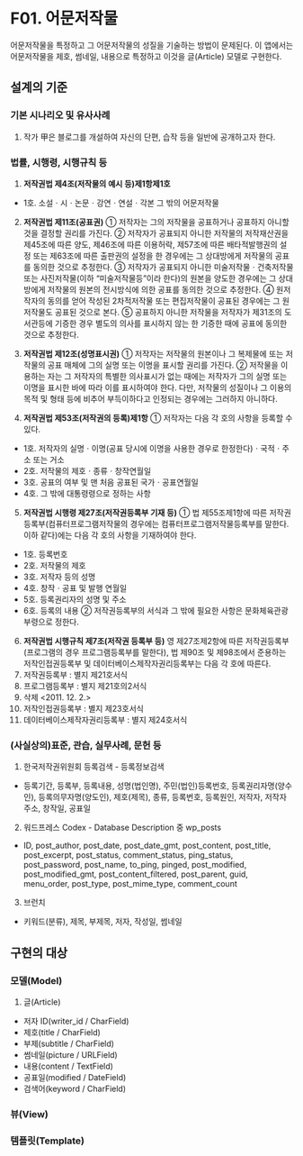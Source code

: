 # F01. 어문저작물
어문저작물을 특정하고 그 어문저작물의 성질을 기술하는 방법이 문제된다. 이 앱에서는 어문저작물을 제호, 썸네일, 내용으로 특정하고 이것을 글(Article) 모델로 구현한다.

## 설계의 기준
### 기본 시나리오 및 유사사례
1. 작가 甲은 블로그를 개설하여 자신의 단편, 습작 등을 일반에 공개하고자 한다.

### 법률, 시행령, 시행규칙 등
1. **저작권법 제4조(저작물의 예시 등)제1항제1호**
* 1호. 소설ㆍ시ㆍ논문ㆍ강연ㆍ연설ㆍ각본 그 밖의 어문저작물

2. **저작권법 제11조(공표권)**
① 저작자는 그의 저작물을 공표하거나 공표하지 아니할 것을 결정할 권리를 가진다.
② 저작자가 공표되지 아니한 저작물의 저작재산권을 제45조에 따른 양도, 제46조에 따른 이용허락, 제57조에 따른 배타적발행권의 설정 또는 제63조에 따른 출판권의 설정을 한 경우에는 그 상대방에게 저작물의 공표를 동의한 것으로 추정한다.
③ 저작자가 공표되지 아니한 미술저작물ㆍ건축저작물 또는 사진저작물(이하 “미술저작물등”이라 한다)의 원본을 양도한 경우에는 그 상대방에게 저작물의 원본의 전시방식에 의한 공표를 동의한 것으로 추정한다.
④ 원저작자의 동의를 얻어 작성된 2차적저작물 또는 편집저작물이 공표된 경우에는 그 원저작물도 공표된 것으로 본다.
⑤ 공표하지 아니한 저작물을 저작자가 제31조의 도서관등에 기증한 경우 별도의 의사를 표시하지 않는 한 기증한 때에 공표에 동의한 것으로 추정한다.

3. **저작권법 제12조(성명표시권)**
① 저작자는 저작물의 원본이나 그 복제물에 또는 저작물의 공표 매체에 그의 실명 또는 이명을 표시할 권리를 가진다.
② 저작물을 이용하는 자는 그 저작자의 특별한 의사표시가 없는 때에는 저작자가 그의 실명 또는 이명을 표시한 바에 따라 이를 표시하여야 한다. 다만, 저작물의 성질이나 그 이용의 목적 및 형태 등에 비추어 부득이하다고 인정되는 경우에는 그러하지 아니하다.

4. **저작권법 제53조(저작권의 등록)제1항**
① 저작자는 다음 각 호의 사항을 등록할 수 있다.
* 1호. 저작자의 실명ㆍ이명(공표 당시에 이명을 사용한 경우로 한정한다)ㆍ국적ㆍ주소 또는 거소
* 2호. 저작물의 제호ㆍ종류ㆍ창작연월일
* 3호. 공표의 여부 및 맨 처음 공표된 국가ㆍ공표연월일
* 4호. 그 밖에 대통령령으로 정하는 사항

5. **저작권법 시행령 제27조(저작권등록부 기재 등)**
① 법 제55조제1항에 따른 저작권등록부(컴퓨터프로그램저작물의 경우에는 컴퓨터프로그램저작물등록부를 말한다. 이하 같다)에는 다음 각 호의 사항을 기재하여야 한다.
* 1호. 등록번호
* 2호. 저작물의 제호
* 3호. 저작자 등의 성명
* 4호. 창작ㆍ공표 및 발행 연월일
* 5호. 등록권리자의 성명 및 주소
* 6호. 등록의 내용
② 저작권등록부의 서식과 그 밖에 필요한 사항은 문화체육관광부령으로 정한다.

6. **저작권법 시행규칙 제7조(저작권 등록부 등)**
영 제27조제2항에 따른 저작권등록부(프로그램의 경우 프로그램등록부를 말한다), 법 제90조 및 제98조에서 준용하는 저작인접권등록부 및 데이터베이스제작자권리등록부는 다음 각 호에 따른다.
1. 저작권등록부 : 별지 제21호서식
2. 프로그램등록부 : 별지 제21호의2서식
3. 삭제 <2011. 12. 2.>
4. 저작인접권등록부 : 별지 제23호서식
5. 데이터베이스제작자권리등록부 : 별지 제24호서식

### (사실상의)표준, 관습, 실무사례, 문헌 등
1. 한국저작권위원회 등록검색 - 등록정보검색
* 등록기간, 등록부, 등록내용, 성명(법인명), 주민(법인)등록번호, 등록권리자명(양수인), 등록의무자명(양도인), 제호(제목), 종류, 등록번호, 등록원인, 저작자, 저작자 주소, 창작일, 공표일

2. 워드프레스 Codex - Database Description 중 wp_posts
* ID, post_author, post_date, post_date_gmt, post_content, post_title, post_excerpt, post_status, comment_status, ping_status, post_password, post_name, to_ping, pinged, post_modified, post_modified_gmt, post_content_filtered, post_parent, guid, menu_order, post_type, post_mime_type, comment_count

3. 브런치
* 키워드(분류), 제목, 부제목, 저자, 작성일, 썸네일

## 구현의 대상
### 모델(Model)
1. 글(Article)
* 저자 ID(writer_id / CharField)
* 제호(title / CharField)
* 부제(subtitle / CharField)
* 썸네일(picture / URLField)
* 내용(content / TextField)
* 공표일(modified / DateField)
* 검색어(keyword / CharField)

### 뷰(View)
### 템플릿(Template)